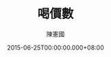 ---
issue: 127
title: 喝價數
author: 陳憲國
date: 2015-06-25T00:00:00.000+08:00
topic: 生活
difficulty: 1
wikidata: Q98095483
wikidata_link: https://www.wikidata.org/wiki/Q98095483
---